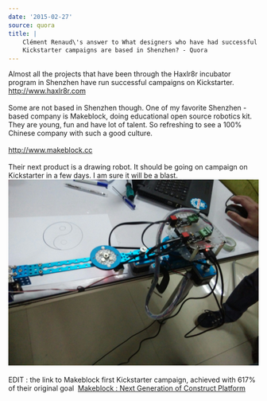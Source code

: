 ```yaml
---
date: '2015-02-27'
source: quora
title: |
    Clément Renaud\'s answer to What designers who have had successful
    Kickstarter campaigns are based in Shenzhen? - Quora
---
```


Almost all the projects that have been through the Haxlr8r incubator
program in Shenzhen have run successful campaigns on Kickstarter.
<http://www.haxlr8r.com>\
\
Some are not based in Shenzhen though. One of my favorite Shenzhen -
based company is Makeblock, doing educational open source robotics kit.
They are young, fun and have lot of talent. So refreshing to see a 100%
Chinese company with such a good culture.\
\
<http://www.makeblock.cc>\
\
Their next product is a drawing robot. It should be going on campaign on
Kickstarter in a few days. I am sure it will be a blast.\
![](./img/main-qimg-0a018b342a1c9529d0003c60c76d6aaf-c.png)​\
\
EDIT : the link to Makeblock first Kickstarter campaign, achieved with
617% of their original goal  [Makeblock : Next Generation of Construct
Platform](https://www.kickstarter.com/projects/1397854503/makeblock-next-generation-of-construct-platform?ref=nav_search)
